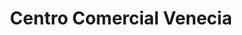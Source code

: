 ---
title: "Centro Comercial Venecia"
url: /bogota-d-c/centro-comercial-venecia/
shop: centro comercial
---